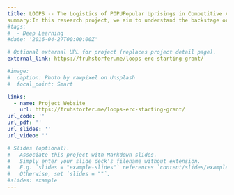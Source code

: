 ```yaml
---
title: LOOPS -- The Logistics of POPUPopular Uprisings in Competitive Authoritarian Regimes
summary:In this research project, we aim to understand the backstage organisation of protest camps in authoritarian regimes and how these structures affect the success of popular uprisings. LOOPS is an interdisciplinary project that relates to research in political science, sociology, history, and media studies and equally speaks to the literature on contentious politics, social movements, authoritarianism, and transformation. 
#tags:
#  - Deep Learning
#date: '2016-04-27T00:00:00Z'

# Optional external URL for project (replaces project detail page).
external_link: https://fruhstorfer.me/loops-erc-starting-grant/

#image:
#  caption: Photo by rawpixel on Unsplash
#  focal_point: Smart

links:
  - name: Project Website
    url: https://fruhstorfer.me/loops-erc-starting-grant/
url_code: ''
url_pdf: ''
url_slides: ''
url_video: ''

# Slides (optional).
#   Associate this project with Markdown slides.
#   Simply enter your slide deck's filename without extension.
#   E.g. `slides = "example-slides"` references `content/slides/example-slides.md`.
#   Otherwise, set `slides = ""`.
#slides: example
---
```


